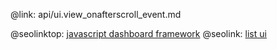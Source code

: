 @link: api/ui.view_onafterscroll_event.md

@seolinktop: [javascript dashboard framework](https://webix.com)
@seolink: [list ui](https://webix.com/widget/list/)
